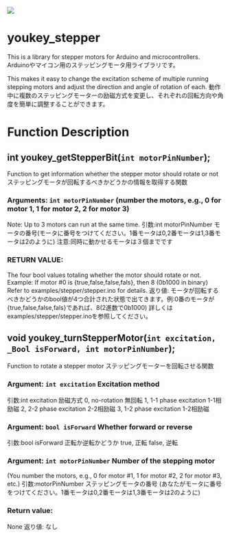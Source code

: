 ![](https://img.shields.io/github/license/yuki-miyakoshi/youkey_stepper)

# youkey_stepper

This is a library for stepper motors for Arduino and microcontrollers.
Arduinoやマイコン用のステッピングモータ用ライブラリです。

This makes it easy to change the excitation scheme of multiple running stepping motors and adjust the direction and angle of rotation of each.
動作中に複数のステッピングモーターの励磁方式を変更し、それぞれの回転方向や角度を簡単に調整することができます。

# Function Description

## int youkey_getStepperBit(`int motorPinNumber`);
Function to get information whether the stepper motor should rotate or not
ステッピングモータが回転するべきかどうかの情報を取得する関数

### Arguments: `int motorPinNumber` (number the motors, e.g., 0 for motor 1, 1 for motor 2, 2 for motor 3)
Note: Up to 3 motors can run at the same time.
引数:int motorPinNumber モータの番号(モータに番号をつけてください。1番モータは0,2番モータは1,3番モータは2のように)
注意:同時に動かせるモータは３個までです

### RETURN VALUE:
The four bool values totaling whether the motor should rotate or not. Example: If motor #0 is {true,false,false,fals}, then 8 (0b1000 in binary) Refer to examples/stepper/stepper.ino for details.
返り値:
モータが回転するべきかどうかのbool値が4つ合計された状態で出てきます。例:0番のモータが{true,false,false,fals}であれば、8(2進数で0b1000) 詳しくはexamples/stepper/stepper.inoを参照してください。

## void youkey_turnStepperMotor(`int excitation, _Bool isForward, int motorPinNumber`);
Function to rotate a stepper motor
ステッピングモーターを回転させる関数

### Argument: `int excitation` Excitation method 
引数:int excitation 励磁方式 
 0, no-rotation 無回転
 1, 1-1 phase excitation 1-1相励磁
 2, 2-2 phase excitation 2-2相励磁
 3, 1-2 phase excitation 1-2相励磁

### Argument: `bool isForward` Whether forward or reverse
引数:bool isForward 正転か逆転かどうか 
 true, 正転
 false, 逆転 

### Argument: `int motorPinNumber` Number of the stepping motor
(You number the motors, e.g., 0 for motor #1, 1 for motor #2, 2 for motor #3, etc.)
引数:motorPinNumber ステッピングモータの番号
(あなたがモータに番号をつけてください。1番モータは0,2番モータは1,3番モータは2のように)

### Return value:
None
返り値:
なし